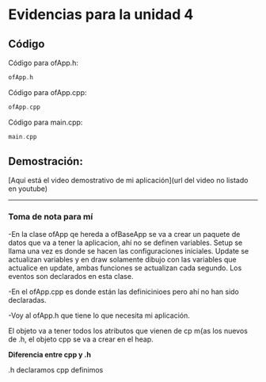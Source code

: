 # Evidencias para la unidad 4

## Código

Código para ofApp.h:

``` cpp
ofApp.h

```

Código para ofApp.cpp:

``` cpp
ofApp.cpp

```

Código para main.cpp:
``` cpp
main.cpp

```

## Demostración:

[Aquí está el video demostrativo de mi aplicación](url del video no listado en youtube)


---
### Toma de nota para mí

-En la clase ofApp qe hereda a ofBaseApp se va a crear un paquete de datos que va a tener la aplicacion, ahí no se definen variables. Setup se llama una vez es donde se hacen las configuraciones iniciales. Update se actualizan variables y en draw solamente dibujo con las variables que actualice en update, ambas funciones se actualizan cada segundo.  Los eventos son declarados en esta clase.

-En el ofApp.cpp es donde están las definicinioes pero ahí no han sido declaradas.

-Voy al ofApp.h que tiene lo que necesita mi aplicación.

El objeto va a tener todos los atributos que vienen de cp m{as los nuevos de .h, el objeto cpp se va a crear en el heap.

**Diferencia entre cpp y .h**

  .h declaramos cpp definimos





